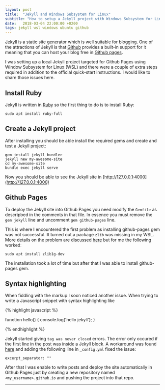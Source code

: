```yaml
---
layout: post
title:  "Jekyll and Windows Subsystem for Linux"
subtitle: "How to setup a Jekyll project with Windows Subsystem for Linux"
date:   2018-03-04 22:00:00 +0200
tags: jekyll wsl windows ubuntu github
---
```


[Jekyll](https://jekyllrb.com/) is a static site generator which is well suitable for blogging. One of the attractions of Jekyll is that [Github](https://github.com/) provides a built-in support for it meaning that you can host your blog free in [Github pages](https://pages.github.com/).

I was setting up a local Jekyll project targeted for Github Pages using Window Subsystem for Linux (WSL) and there were a couple of extra steps required in addition to the official quick-start instructions. I would like to share those issues here.

## Install Ruby

Jekyll is written in [Ruby](http://www.ruby-lang.org/en/) so the first thing to do is to install Ruby:

```
sudo apt install ruby-full
```

## Create a Jekyll project

After installing you should be able install the required gems and create and test a Jekyll project:

```
gem install jekyll bundler
jekyll new my-awesome-site
cd my-awesome-site
bundle exec jekyll serve
```

Now you should be able to see the Jekyll site in [http://127.0.0.1:4000](http://127.0.0.1:4000)

## Github Pages

To deploy the Jekyll site into Github Pages you need modify the `Gemfile` as descripbed in the comments in that file. In essence you must remove the `gem jekyll` line and uncomment `gem github-pages` line.

This is where I encountered the first problem as installing github-pages gem was not successful. It turned out a package `zlib` was missing in my WSL. More details on the problem are discussed [here](https://github.com/flapjack/omnibus-flapjack/issues/72) but for me the following worked:

```
sudo apt install zlib1g-dev
```

The installation took a lot of time but after that I was able to install github-pages gem.

## Syntax highlighting

When fiddling with the markup I soon noticed another issue. When trying to write a Javascript snippet with syntax highlighting like

{% highlight javascript %}

function hello() {
  console.log('hello jekyll');
}

{% endhighlight %}

Jekyll started giving `tag was never closed` errors. The error only occured if the first line in the post was inside a Jekyll block. A workaround was found  [here](http://blog.slaks.net/2013-08-09/jekyll-tag-was-never-closed/) and adding the following line in `_config.yml` fixed the issue:

```
excerpt_separator: ""
```

After that I was enable to write posts and deploy the site automatically in Github Pages just by creating a new repository named `<my_username>.github.io` and pushing the project into that repo.

---
